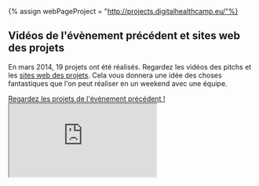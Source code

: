 {% assign webPageProject = "http://projects.digitalhealthcamp.eu/"%}
## Vidéos de l'évènement précédent et sites web des projets

En mars 2014, 19 projets ont été réalisés. Regardez les vidéos des pitchs et les [sites web des projets]({{webPageProject}}). Cela vous donnera une idée des choses fantastiques que l'on peut réaliser en un weekend avec une équipe.

<a href="{{webPageProject}}" class="btn btn-primary btn-block">
          Regardez les projets de l'évènement précédent !
        </a>

<div class="embed-responsive embed-responsive-16by9">
	<iframe class="embed-responsive-item" src ="http://www.youtube.com/embed/videoseries?list={{site.last_event_playlist_id}}" allowFullScreen></iframe>
</div>
